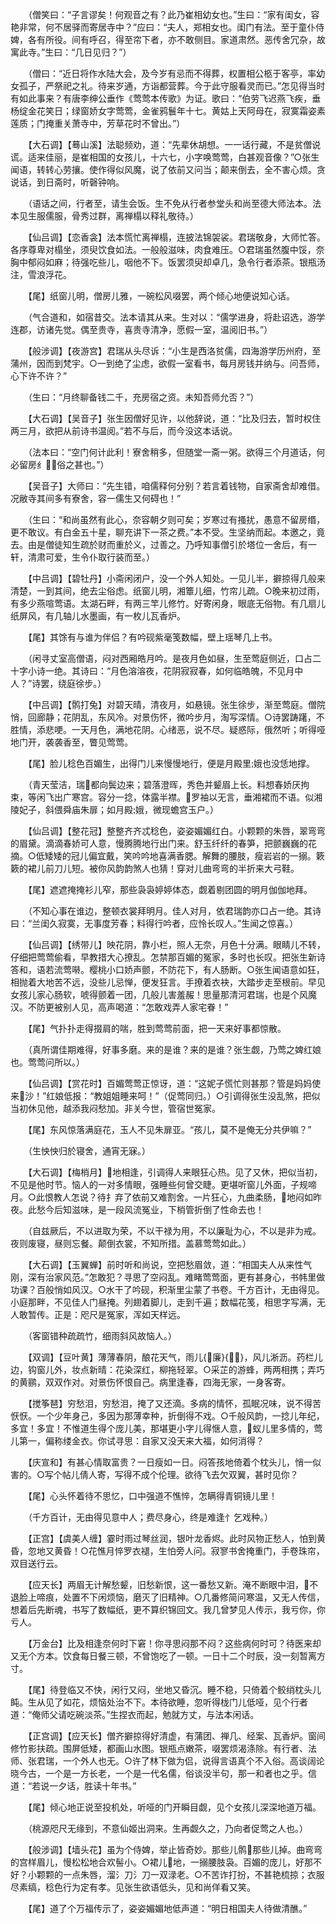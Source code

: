 <!-- { "loadSidebar": true } -->
　　（僧笑曰：“子言谬矣！何观音之有？此乃崔相幼女也。”生曰：“家有闺女，容艳非常，何不居驿而寄居寺中？”应曰：“夫人，郑相女也。闺门有法。至于童仆侍婢，各有所役。间有呼召，得至帘下者，亦不敢侧目。家道肃然。恶传舍冗杂，故寓此寺。”生曰：“几日见归？”）

　　（僧曰：“近日将作水陆大会，及今岁有忌而不得葬，权置相公柩于客亭，率幼女孤子，严祭祀之礼。待来岁通，方诣都营葬。今于此守服看灵而已。”怎见得当时有如此事来？有唐李绅公垂作《莺莺本传歌》为证。歌曰：“伯劳飞迟燕飞疾，垂杨绽金花笑日；绿窗娇女字莺莺，金雀鸦鬟年十七。黄姑上天阿母在，寂寞霜姿素莲质；门掩重关萧寺中，芳草花时不曾出。”）

　　【大石调】【蓦山溪】法聪频劝，道：“先辈休胡想。一一话行藏，不是贫僧说谎。适来佳丽，是崔相国的女孩儿，十六七，小字唤莺莺，白甚观音像？”○张生闻语，转转心劳攘。使作得似风魔，说了依前又问当；颠来倒去，全不害心烦。贪说话，到日斋时，听磬钟响。

　　（语话之间，行者至，请生会饭。生不免从行者参堂头和尚至德大师法本。法本见生服儒服，骨秀过群，离禅榻以释礼敬待。）

　　【仙吕调】【恋香衾】法本慌忙离禅榻，连披法锦袈裟。君瑞敬身，大师忙答。各序尊卑对榻坐，须臾饮食如法。一般般滋味，肉食难压。○君瑞虽然腹中馁，奈胸中郁闷如麻；待强吃些儿，咽他不下。饭罢须臾却卓几，急令行者添茶。银瓶汤注，雪浪浮花。

　　【尾】纸窗儿明，僧房儿雅，一碗松风啜罢，两个倾心地便说知心话。

　　（气合道和，如宿昔交。法本请其从来。生对以：“儒学进身，将赴诏选，游学连郡，访诸先觉。偶至贵寺，喜贵寺清净，愿假一室，温阅旧书。”）

　　【般涉调】【夜游宫】君瑞从头尽诉：“小生是西洛贫儒，四海游学历州府，至蒲州，因而到梵宇。○一到绝了尘虑，欲假一室看书，每月房钱并纳与。问吾师，心下许不许？”

　　（生曰：“月终聊备钱二千，充房宿之资。未知吾师允否？”）

　　【大石调】【吴音子】张生因僧好见许，以他辞说，道：“比及归去，暂时权住两三月，欲把从前诗书温阅。”若不与后，而今没这本话说。

　　（法本曰：“空门何计此利！寮舍稍多，但随堂一斋一粥。欲得三个月道话，何必留房纟，俗之甚也。”）

　　【吴音子】大师曰：“先生错，咱儒释何分别？若言着钱物，自家斋舍却难借。况敝寺其间多有寮舍，容一儒生又何碍也！”

　　（生曰：“和尚虽然有此心，奈容朝夕则可矣；岁寒过有搔扰，愚意不留房缗，更不敢议。有白金五十星，聊充讲下一茶之费。”本不受。生坚纳而起。本邀之，竟去。由是僧徒知生疏於财而重於义，过善之。乃呼知事僧引於塔位一舍后，有一轩，清肃可爱，生令仆取行装而至。）

　　【中吕调】【碧牡丹】小斋闲闭户，没一个外人知处。一见儿半，擗掠得几般来清楚，一到其间，绝去尘俗虑。纸窗儿明，湘簟儿细，竹帘儿疏。○晚来初过雨，有多少燕喧莺语。太湖石畔，有两三竿儿修竹。好寄闲身，眼底无俗物。有几扇儿纸屏风，有几轴儿水墨画，有一枚儿瓦香炉。

　　【尾】其馀有与谁为伴侣？有吟砚紫毫笺数幅，壁上瑶琴几上书。

　　（闲寻丈室高僧语，闷对西厢皓月吟。是夜月色如昼，生至莺庭侧近，口占二十字小诗一绝。其诗曰：“月色溶溶夜，花阴寂寂春，如何临皓魄，不见月中人？”诗罢，绕庭徐步。）

　　【中吕调】【鹘打兔】对碧天晴，清夜月，如悬镜。张生徐步，渐至莺庭。僧院悄，回廊静；花阴乱，东风冷。对景伤怀，微吟步月，淘写深情。○诗罢踌躇，不胜情，添悲哽。一天月色，满地花阴。心绪恶，说不尽。疑惑际，俄然听；听得哑地门开，袭袭香至，瞥见莺莺。

　　【尾】脸儿稔色百媚生，出得门儿来慢慢地行，便是月殿里娥也没恁地撑。

　　（青天莹洁，瑞都向鬓边来；碧落澄晖，秀色并颦眉上长。料想春娇厌拘束，等闲飞出广寒宫。容分一捻，体露半襟。罗袖以无言，垂湘裙而不语。似湘陵妃子，斜偎舜庙朱扉；如月殿娥，微现蟾宫玉户。）

　　【仙吕调】【整花冠】整整齐齐忒稔色，姿姿媚媚红白。小颗颗的朱唇，翠弯弯的眉黛。滴滴春娇可人意，慢腾腾地行出门来。舒玉纤纤的春笋，把颤巍巍的花摘。○低矮矮的冠儿偏宜戴，笑吟吟地喜满香腮。解舞的腰肢，瘦岩岩的一搦。簌簌的裙儿前刀儿短。被你风韵韵煞人也猜！穿对儿曲弯弯的半折来大弓鞋。

　　【尾】遮遮掩掩衫儿窄，那些袅袅婷婷体态，觑着剔团圆的明月伽伽地拜。

　　（不知心事在谁边，整顿衣裳拜明月。佳人对月，依君瑞韵亦口占一绝。其诗曰：“兰闺久寂寞，无事度芳春；料得行吟者，应怜长叹人。”生闻之惊喜。）

　　【仙吕调】【绣带儿】映花阴，靠小栏，照人无奈，月色十分满。眼睛儿不转，仔细把莺莺偷看，早教措大心撩乱。怎禁那百媚的冤家，多时也长叹。把张生新诗答和，语若流莺啭。樱桃小口娇声颤，不防花下，有人肠断。○张生闻语意如狂，相抛着大地苦不远，没些儿忌惮，便发狂言。手撩着衣袂，大踏步走至根前。早见女孩儿家心肠软，唬得颤着一团，几般儿害羞赧！思量那清河君瑞，也是个风魔汉。不防更被别人见，高声喝道：“怎敢戏弄人家宅眷！”

　　【尾】气扑扑走得掇肩的喘，胜到莺莺前面，把一天来好事都惊散。

　　（真所谓佳期难得，好事多磨。来的是谁？来的是谁？张生觑，乃莺之婢红娘也。莺莺问所以。）

　　【仙吕调】【赏花时】百媚莺莺正惊讶，道：“这妮子慌忙则甚那？管是妈妈使来沙！”红娘低报：“教姐姐睡来呵！”（促莺同归。）○引调得张生没乱煞，把似当初休见他，越添我闷愁加。非关今世，管宿世冤家。

　　【尾】东风惊落满庭花，玉人不见朱扉亚。“孩儿，莫不是俺无分共伊嘛？”

　　（生怏怏归於寝舍，通宵无寐。）

　　【大石调】【梅梢月】地相逢，引调得人来眼狂心热。见了又休，把似当初，不见是他时节。恼人的一对多情眼，强睡些何曾交睫。更堪听窗儿外面，子规啼月。○此恨教人怎说？待扌弃了依前又难割舍。一片狂心，九曲柔肠，地闷如昨夜。此愁今后知滋味，是一段风流冤业，下梢管折倒了性命去也！

　　（自兹厥后，不以进取为荣，不以干禄为用，不以廉耻为心，不以是非为戒。夜则废寝，昼则忘餐。颠倒衣裳，不知所措。盖慕莺莺如此。）

　　【大石调】【玉翼蝉】前时听和尚说，空把愁眉敛，道：“相国夫人从来性气刚，深有治家风范。”怎敢犯？寻思了空闷乱。难睹莺莺面，更有甚身心，书帏里做功课？百般悄如风汉。○水干了吟砚，积渐里尘蒙了书卷。千方百计，无由得见。小庭那畔，不见佳人门昼掩。列翅着脚儿，走到千遍；数幅花笺，相思字写满，无人敢暂传。正是：咫尺是冤家，浑如天样远。

　　（客窗错种疏疏竹，细雨斜风故恼人。）

　　【双调】【豆叶黄】薄薄春阴，酿花天气，雨儿{廉}{}，风儿淅沥。药栏儿边，钩窗儿外，妆点新晴：花染深红，柳拖轻翠。○采芷的游蜂，两两相携；弄巧的黄鹂，双双作对。对景伤怀恨自己。病里逢春，四海无家，一身客寄。

　　【搅筝琶】穷愁泪，穷愁泪，掩了又还滴。多病的情怀，孤眠况味，说不得苦恹恹。一个少年身己，多因为那薄幸种，折倒得不戏。○千般风韵，一捻儿年纪，多宜！多宜！不惟道生得个庞儿美，那堪更小字儿得惬人意，蚁儿里多情的，莺儿第一，偏称缕金衣。你试寻思：自家又没天来大福，如何消得？

　　【庆宣和】有甚心情取富贵？一日瘦如一日。闷答孩地倚着个枕头儿，悄一似害的。○写个帖儿倩人寄，写得不成个伦理。欲待飞去欠双翼，甚时见你？

　　【尾】心头怀着待不思忆，口中强道不憔悴，怎瞒得青铜镜儿里！

　　（千方百计，无由得见意中人；费尽身心，终是难逢忄乞戏种。）

　　【正宫】【虞美人缠】霎时雨过琴丝润，银叶龙香烬。此时风物正愁人，怕到黄昏，忽地又黄昏！○花憔月悴罗衣褪，生怕旁人问。寂寥书舍掩重门，手卷珠帘，双目送行云。

　　【应天长】两眉无计解愁颦，旧愁新恨，这一番愁又新。淹不断眼中泪，不退脸上啼痕，处置不下闲烦恼，磨灭了旧精神。○几番修简问寒温，又无人传信，想着后先断魂，书写了数幅纸，更不算织锦回文。我几曾梦见人传示，我亏你，你亏人。

　　【万金台】比及相逢奈何时下窘！你寻思闷那不闷？这些病何时可？待医来却又无个方本。饮食每日餐三顿，不曾饱吃了一顿。一日十二个时辰，没一刻暂离方寸。

　　【尾】待登临又不快，闲行又闷，坐地又昏沉。睡不稳，只倚着个鲛绡枕头儿盹。生从见了如花，烦恼处治不下。本待欲睡，忽听得栊门儿低哑，见个行者道：“俺师父请吃碗淡茶。”生捏衣而起，勉就方丈，与法本闲话。

　　【正宫调】【应天长】僧齐擗掠得好清虚，有蒲团、禅几、经案、瓦香炉。窗间修竹影扶疏。围屏低矮，都画山水图。银瓶点嫩茶，啜罢烦渴涤除。有行者、法师、张君瑞，一个外人也无。○许了林下做为侣，说得言语真个不入俗。高谈阔论晓今古，一个是一方长老，一个是一代名儒，俗谈没半句，那一和者也之乎。信道：“若说一夕话，胜读十年书。”

　　【尾】倾心地正说至投机处，听哑的门开瞬目觑，见个女孩儿深深地道万福。

　　（桃源咫尺无缘到，不意仙姬出洞来。生再觑久之，乃向者促莺之人也。）

　　【般涉调】【墙头花】虽为个侍婢，举止皆奇妙。那些儿鹘那些儿掉。曲弯弯的宫样眉儿，慢松松地合欢髻小。○裙儿地，一搦腰肢袅。百媚的庞儿，好那不好？小颗颗的一点朱唇，溜氵刀氵刀一双渌老。○不苦诈打扮，不甚艳梳掠；衣服尽素缟，稔色行为定有孝。见张生欲语低头，见和尚佯看又笑。

　　【尾】道了个万福传示了，姿姿媚媚地低声道：“明日相国夫人待做清醮。”

